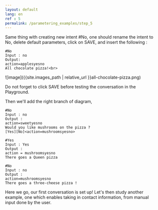 ```yaml
---
layout: default
lang: en
ref : 5
permalink: /parametering_examples/step_5
---
```

Same thing with creating new intent #No, one should rename the intent to No, delete default parameters, click on SAVE, and insert the following :

    #No
    Input : no
    Output:
    action=applesyesno
    All chocolate pizza!<br>


 ![image]({{site.images_path | relative_url }}all-chocolate-pizza.png)

Do not forget to click SAVE before testing the conversation in the Playground.

Then we'll add the right branch of diagram,

    #No
    Input : no
    Output :
    action=sweetyesno
    Would you like mushrooms on the pizza ?
    [Yes][No]<action=mushroomsyesno>

    #Yes
    Input : Yes
    Output :
    action = mushroomsyesno
    There goes a Queen pizza

    #No
    Input : no
    Output :
    action=mushroomsyesno
    There goes a three-cheese pizza !

Here we go, our first conversation is set up! Let's then study another example, one which enables taking in contact information, from manual input done by the user.

